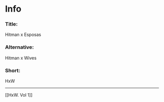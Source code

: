 
# Info

### Title:
Hitman x Esposas

### Alternative:
Hitman x Wives

### Short:
HxW

---

[[HxW. Vol 1]]
